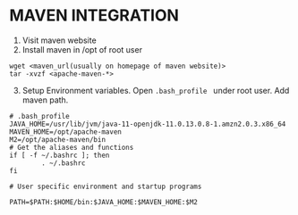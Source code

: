 # MAVEN INTEGRATION

1. Visit maven website  
2. Install maven in /opt of root user  
``` 
wget <maven_url(usually on homepage of maven website)> 
tar -xvzf <apache-maven-*>
```    
3. Setup Environment variables. Open ``` .bash_profile  ``` under root user. Add maven path.
```
# .bash_profile
JAVA_HOME=/usr/lib/jvm/java-11-openjdk-11.0.13.0.8-1.amzn2.0.3.x86_64
MAVEN_HOME=/opt/apache-maven
M2=/opt/apache-maven/bin
# Get the aliases and functions
if [ -f ~/.bashrc ]; then
        . ~/.bashrc
fi

# User specific environment and startup programs

PATH=$PATH:$HOME/bin:$JAVA_HOME:$MAVEN_HOME:$M2
```